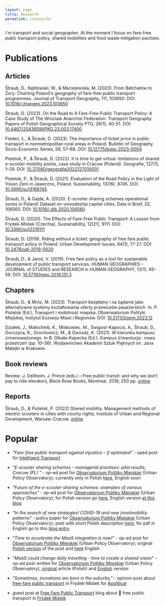 ```yaml
---
layout: page
title: Research
permalink: /research/
---
```


I'm transport and social geographer. At the moment I focus on fare-free publc transport policy, shared mobilities and food waste mitigation pactises.

# Publications
## Articles
Štraub, D., Kębłowski, W., & Maciejewska, M. (2023). From Bełchatów to Żory: Charting Poland's geography of fare-free public transport programmes. Journal of Transport Geography, 111, 103650: DOI: [10.1016/j.jtrangeo.2023.103650](https://doi.org/10.1016/j.jtrangeo.2023.103650)

Štraub, D. (2023). On the Road to A Fare-Free Public Transport Policy: A Case Study of The Wroclaw Anarchist Federation. Transport Geography Papers of Polish Geographical Society PTG, 26(1), 40-51. DOI: [10.4467/2543859XPKG.23.003.17400](https://www.ejournals.eu/PKGKPTG/2023/26(1)/art/23468/)

Fiedeń, Ł., & Štraub, D. (2023). The importance of ticket price in public transport in nonmetropolitan rural areas in Poland. Bulletin of Geography. Socio-Economic Series, 59, 57–68. DOI: [10.12775/bgss-2023-0004](https://doi.org/10.12775/bgss-2023-0004)

Pistelok, P., & Štraub, D. (2022). It is time to get virtual: limitations of shared e-scooter mobility points, case study in Cracow (Poland). Geografie, 127(1), 1–29. DOI: [10.37040/geografie2022127010001](https://doi.org/10.37040/geografie2022127010001)

Pistelok, P., & Štraub, D. (2021). Evaluation of the Road Policy in the Light of Vision Zero in Jaworzno, Poland.
Sustainability, 13(16), 8745. DOI: [10.3990/su13168745](https://doi.org/10.3390/su13168745)

Štraub, D., & Gajda, A. (2020). E-scooter sharing schemes operational zones in Poland: Dataset on voivodeship capital cities. Data in Brief, 33, 106560. DOI: [10.1016/j.dib.2020.106560](https://doi.org/10.1016/j.dib.2020.106560)

Štraub, D. (2020). The Effects of Fare-Free Public Transport: A Lesson from Frýdek-Místek (Czechia). Sustainability, 12(21), 9111. DOI: [10.3390/su12219111](https://doi.org/10.3390/su12219111)

Štraub, D. (2019). Riding without a ticket: geography of free fare public transport policy in Poland. Urban Development Issues, 64(1), 17–27. DOI: [10.2478/udi-2019-0020](https://doi.org/10.2478/udi-2019-0020) 

Štraub, D., & Jaroš, V. (2019). Free fare policy as a tool for sustainable development of public transport services. HUMAN GEOGRAPHIES – JOURNAL of STUDIES and RESEARCH in HUMAN GEOGRAPHY, 13(1), 45–59. DOI: [10.5719/hgeo.2019.131.3](http://dx.doi.org/10.5719/hgeo.2019.131.3)

## Chapters
Štraub, D., & Mróz, M. (2023). Transport bezpłatny i na żądanie jako alternatywne systemy kształtowania oferty przewozów pasażerskich. In. P. Pistelok (Ed.), Transport i mobilność miejska. Obserwatorium Polityki Miejskiej, Instytut Eozwoju Miast i Regionów. DOI: [10.51733/opm.2023.12](https://obserwatorium.miasta.pl/biblioteka/transport-publiczny-i-na-zadanie-jako-alternatywne-systemy-ksztaltowania-oferty-przewozow-pasazerskich/)

Działek, J., Małochleb, K., Miśkowiec, M., Świgost-Kapocsi, A., Štraub, D., Gorczyca, K., Grochowicz, M., & Gwosdz, K. (2021). W kierunku kampusu zrównoważonego. In B. Gibała-Kapecka (Ed.), Kampus (r)ewolucja : nowa przestrzeń (pp. 10–36). Wydawnictwo Akademii Sztuk Pięknych im. Jana Matejki w Krakowie.

## Book reviews
Review: J. Dellheim, J. Prince (eds.) – Free public transit: and why we don’t pay to ride elevators, Black Rose Books, Montreal, 2018; 250 pp. [online](https://www.ejournals.eu/PKGKPTG/2021/24(1)/art/20596/)

## Reports
Štraub, D., & Pistelok, P. (2022) Shared mobility. Management methods of electric scooters in cities with county rights,
Institute of Urban and Regional Development, Warsaw-Cracow. [online](https://obserwatorium.miasta.pl/mobilnosc-wspoldzielona/)

# Popular
* _"Fare-free public transport against injustice – if optimized"_ - oped post for [Intelligent Transport](https://www.intelligenttransport.com/transport-articles/126057/fare-free-public-transport-against-injustice-if-optimised/) 

* _"E-scooter sharing schemes – managerial practises: pilot results, Cracow (PL) "_ - op-ed post for [Observatorium Politiky Miejskiej](http://obserwatorium.miasta.pl/) (Urban Policy Observatory); currently only in Polish [here](http://obserwatorium.miasta.pl/praktyki-zarzadzania-segmentem-uto-w-polskich-miastach-wnioski-z-pilotazu/), English soon

* _"Future of the e-scooter sharing schemes: examples of various approaches"_ - op-ed post for [Observatorium Politiky Miejskiej](http://obserwatorium.miasta.pl/) (Urban Policy Observatory); for Polish version go [here](http://obserwatorium.miasta.pl/przyszlosc-branzy-e-hulajnog-a-dzialania-miast/), English version [at this blog](http://straubd.me/blog/2020/10/mobility/future-of-the-escooter)

* _"In the search of new strategies! COVID-19 and new (non)mobility patterns"_ - policy paper for [Observatorium Politiky Miejskiej](http://obserwatorium.miasta.pl/) (Urban Policy Observatory); post with short Polish descripiton [here](http://obserwatorium.miasta.pl/covid-19-i-nowe-kierunki-niemobilnosci-raport/?fbclid=IwAR3OhpFHzXqa3SMQApxX4kJxM5u_xVZLK4BBApFhYeNmsgNlBaoGqRyEw7c), for pdf in English go to this [blog entry](http://straubd.me/blog/2020/05/mobility/covid19-and-non-mobility-strategies)

* _"Time to accelerate the MaaS integration is now!"_ - op-ed post for [Observatorium Politiky Miejskiej](http://obserwatorium.miasta.pl/) (Urban Policy Observatory); original [Polish version](http://obserwatorium.miasta.pl/maasa-forma-czas-na-zdecydowane-dzialania/?fbclid=IwAR3qKlRuUPxWr_EZBQfGY8mYb78gGLpXhxinyRkcOSei3gOHsoii4eBgh_4) of the post and [here](http://straubd.me/blog/2020/04/mobility/time-to-accelerate-maas-interation-is-now) English

* _"MaaS could change daily travelling - time to create a shared vision_" - op-ed post written for [Observatorium Politiky Miejskiej](http://obserwatorium.miasta.pl/) (Urban Policy Observatory), [original](http://obserwatorium.miasta.pl/wiele-srodkow-transportu-jeden-system-czym-jest-mobility-as-a-service/) article (Polish) and [English](http://straubd.me/blog/2020/01/mobility/MaaS-could-change-daily-travelling-time-to-create-a-shared-vision) version 

* _"Sometimes, inovations are born in the suburbs,"_ - opinion post about [free-fare public transport](https://apolitical.co/solution_article/how-a-sleepy-czech-town-became-a-public-transport-pioneer/) in Frýdek-Místek for [Apolitical](https://apolitical.co/home) 

* guest post at [Free Fare Public Transport](https://freepublictransport.info) blog about &#128652; free public transport in [Frýdek Místek](https://freepublictransport.info/2019/03/12/free-fare-public-transport-policy-study-case-frydek-mistek/)

[def]: https://doi.org/10.12775/bgss-2023-0004